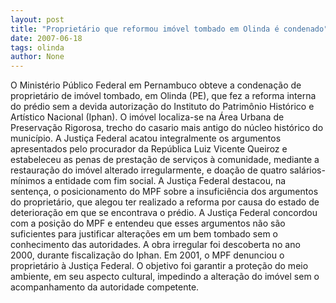 ```yaml
---
layout: post
title: "Proprietário que reformou imóvel tombado em Olinda é condenado"
date: 2007-06-18
tags: olinda
author: None
---
```

O Minist&eacute;rio P&uacute;blico Federal em Pernambuco obteve a condena&ccedil;&atilde;o de propriet&aacute;rio de im&oacute;vel tombado, em Olinda (PE), que fez a reforma interna do pr&eacute;dio sem a devida autoriza&ccedil;&atilde;o do Instituto do Patrim&ocirc;nio Hist&oacute;rico e Art&iacute;stico Nacional (Iphan). O im&oacute;vel localiza-se na &Aacute;rea Urbana de Preserva&ccedil;&atilde;o Rigorosa, trecho do casario mais antigo do n&uacute;cleo hist&oacute;rico do munic&iacute;pio.
A Justi&ccedil;a Federal acatou integralmente os argumentos apresentados pelo procurador da Rep&uacute;blica Luiz Vicente Queiroz e estabeleceu as penas de presta&ccedil;&atilde;o de servi&ccedil;os &agrave; comunidade, mediante a restaura&ccedil;&atilde;o do im&oacute;vel alterado irregularmente, e doa&ccedil;&atilde;o de quatro sal&aacute;rios-m&iacute;nimos a entidade com fim social.
A Justi&ccedil;a Federal destacou, na senten&ccedil;a, o posicionamento do MPF sobre a insufici&ecirc;ncia dos argumentos do propriet&aacute;rio, que alegou ter realizado a reforma por causa do estado de deteriora&ccedil;&atilde;o em que se encontrava o pr&eacute;dio. A Justi&ccedil;a Federal concordou com a posi&ccedil;&atilde;o do MPF e entendeu que esses argumentos n&atilde;o s&atilde;o suficientes para justificar altera&ccedil;&otilde;es em um bem tombado sem o conhecimento das autoridades.
A obra irregular foi descoberta no ano 2000, durante fiscaliza&ccedil;&atilde;o do Iphan. Em 2001, o MPF denunciou o propriet&aacute;rio &agrave; Justi&ccedil;a Federal. O objetivo foi garantir a prote&ccedil;&atilde;o do meio ambiente, em seu aspecto cultural, impedindo a altera&ccedil;&atilde;o do im&oacute;vel sem o acompanhamento da autoridade competente.  